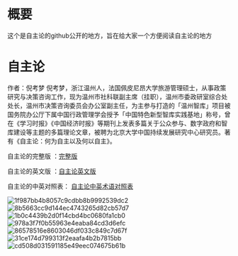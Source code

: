 # 概要
这个是自主论的github公开的地方，旨在给大家一个方便阅读自主论的地方

# 自主论

作者：倪考梦
倪考梦，浙江温州人，法国佩皮尼昂大学旅游管理硕士，从事政策研究与决策咨询工作，现为温州市社科联副主席（挂职），温州市委政研室综合处处长，温州市决策咨询委员会办公室副主任，为主参与打造的「温州智库」项目被国务院办公厅下属中国行政管理学会授予「中国特色新型智库实践基地」称号，曾在《学习时报》《中国经济时报》等期刊上发表多篇关于公众参与、数字政府和智库建设等主题的多篇理论文章，被聘为北京大学中国持续发展研究中心研究员。著有《自主论：何为自主以及何以自主》。


自主论的完整版 ：[完整版](https://github.com/Hierarchzhou/zizhulun/blob/main/%E8%87%AA%E4%B8%BB%E8%AE%BA%E8%8B%B1%E6%96%87%E7%89%88.md)

自主论的英文版 ：[自主论英文版](https://github.com/Hierarchzhou/zizhulun/blob/main/%E8%87%AA%E4%B8%BB%E8%AE%BA%E8%8B%B1%E6%96%87%E7%89%88.md)

自主论的中英对照表： [自主论中英术语对照表](https://github.com/Hierarchzhou/zizhulun/blob/main/%E8%87%AA%E4%B8%BB%E8%AE%BA%E4%B8%AD%E8%8B%B1%E6%9C%AF%E8%AF%AD%E5%AF%B9%E7%85%A7%E8%A1%A8.md)



![1f987bb4b8057c9cdbb8b9992539dc2](https://github.com/user-attachments/assets/64df2daa-7aba-4248-b011-2075b0c552a0)
![8b5663cc9d144ec4743265d82cb57d7](https://github.com/user-attachments/assets/c18c9630-5664-46df-935b-69a6157528cc)
![1b0c4439b2d0f14cbd4bc0680fa1cb0](https://github.com/user-attachments/assets/fb19f34a-c2be-4b20-adbb-641f4980843a)
![978a3f7f0b55963e4eaba84cd3d6efc](https://github.com/user-attachments/assets/2c132517-971a-4853-88ff-4c4ab4f559ec)
![86578516e8603046df033c849c7d67f](https://github.com/user-attachments/assets/d1d3b0b8-d1cb-41cf-b649-e6748f154478)
![31ce174d799313f2eaafa4b2b7815bb](https://github.com/user-attachments/assets/f52c2085-d3b5-4f84-a14e-2adc43357bf5)
![cd508d031591185e49eec074675b61b](https://github.com/user-attachments/assets/202c98a9-dffb-4246-8af8-83a3a2c0c669)



